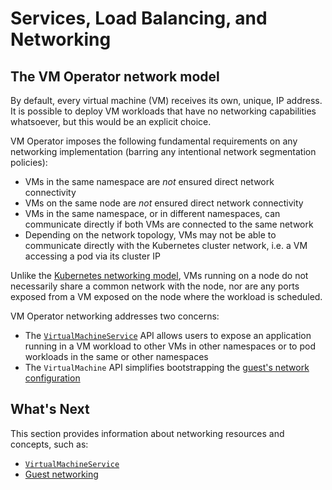 # Services, Load Balancing, and Networking

## The VM Operator network model

By default, every virtual machine (VM) receives its own, unique, IP address. It is possible to deploy VM workloads that have no networking capabilities whatsoever, but this would be an explicit choice.

VM Operator imposes the following fundamental requirements on any networking implementation (barring any intentional network segmentation policies):

* VMs in the same namespace are *not* ensured direct network connectivity
* VMs on the same node are *not* ensured direct network connectivity
* VMs in the same namespace, or in different namespaces, can communicate directly if both VMs are connected to the same network
* Depending on the network topology, VMs may not be able to communicate directly with the Kubernetes cluster network, i.e. a VM accessing a pod via its cluster IP

Unlike the [Kubernetes networking model](https://kubernetes.io/docs/concepts/services-networking/), VMs running on a node do not necessarily share a common network with the node, nor are any ports exposed from a VM exposed on the node where the workload is scheduled.

VM Operator networking addresses two concerns:

* The [`VirtualMachineService`](./vm-service.md) API allows users to expose an application running in a VM workload to other VMs in other namespaces or to pod workloads in the same or other namespaces
* The `VirtualMachine` API simplifies bootstrapping the [guest's network configuration](./guest-net-config.md)

## What's Next

This section provides information about networking resources and concepts, such as:

* [`VirtualMachineService`](./vm-service.md)
* [Guest networking](./guest-net-config.md)
